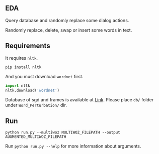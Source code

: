 ## EDA
Query database and randomly replace some dialog actions.

Randomly replace, delete, swap or insert some words in text.

## Requirements
It requires `nltk`.
```shell script
pip install nltk
```

And you must download `wordnet` first.

```python
import nltk
nltk.download('wordnet')
```

Database of sgd and frames is available at [Link](http://115.182.62.174:9876/). Please place ```db/``` folder under ```Word_Perturbation/``` dir.


## Run
```shell script
python run.py --multiwoz MULTIWOZ_FILEPATH --output AUGMENTED_MULTIWOZ_FILEPATH
```

Run ```python run.py --help``` for more information about arguments.
